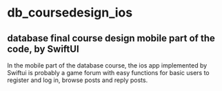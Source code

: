 # db_coursedesign_ios
database final course design mobile part of the code, by SwiftUI
----
In the mobile part of the database course, the ios app implemented by Swiftui is probably a game forum with easy functions for basic users to register and log in, browse posts and reply posts.

